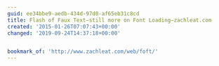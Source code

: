 ```yaml
---
guid: ee34bbe9-aedb-434d-97d0-af65eb31c8cd
title: Flash of Faux Text—still more on Font Loading—zachleat.com
created: '2015-01-26T07:07:43+00:00'
changed: '2019-09-24T14:37:18+00:00'


bookmark_of: 'http://www.zachleat.com/web/foft/'
---
```




